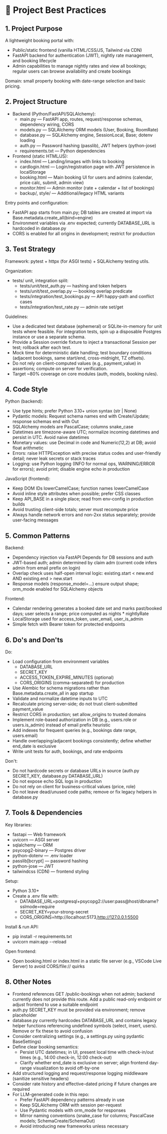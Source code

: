 # 📘 Project Best Practices

## 1. Project Purpose
A lightweight booking portal with:
- Public/static frontend (vanilla HTML/CSS/JS, Tailwind via CDN)
- FastAPI backend for authentication (JWT), nightly rate management, and booking lifecycle
- Admin capabilities to manage nightly rates and view all bookings; regular users can browse availability and create bookings

Domain: small property booking with date-range selection and basic pricing.

## 2. Project Structure
- Backend (Python/FastAPI/SQLAlchemy):
  - main.py — FastAPI app, routes, request/response schemas, dependency wiring, CORS
  - models.py — SQLAlchemy ORM models (User, Booking, RoomRate)
  - database.py — SQLAlchemy engine, SessionLocal, Base; dotenv loading
  - auth.py — Password hashing (passlib), JWT helpers (python-jose)
  - requirements.txt — Python dependencies
- Frontend (static HTML/JS):
  - index.html — Landing/images with links to booking
  - cardlogin.html — Login/registration page with JWT persistence in localStorage
  - booking.html — Main booking UI for users and admins (calendar, price calc, submit, admin view)
  - monitor.html — Admin monitor (rate + calendar + list of bookings)
  - backup/, style/ — Additional/legacy HTML variants

Entry points and configuration:
- FastAPI app starts from main.py; DB tables are created at import via Base.metadata.create_all(bind=engine)
- Environment variables via .env expected; currently DATABASE_URL is hardcoded in database.py
- CORS is enabled for all origins in development; restrict for production

## 3. Test Strategy
Framework: pytest + httpx (for ASGI tests) + SQLAlchemy testing utils.

Organization:
- tests/ unit, integration split:
  - tests/unit/test_auth.py — hashing and token helpers
  - tests/unit/test_overlap.py — booking overlap predicate
  - tests/integration/test_bookings.py — API happy-path and conflict cases
  - tests/integration/test_rate.py — admin rate set/get

Guidelines:
- Use a dedicated test database (ephemeral) or SQLite-in-memory for unit tests where feasible. For integration tests, spin up a disposable Postgres instance or use a separate schema.
- Provide a Session override fixture to inject a transactional Session per test; rollback after each test.
- Mock time for deterministic date handling; test boundary conditions (adjacent bookings, same start/end, cross-midnight, TZ offsets).
- Do not rely on client-computed values (e.g., payment_value) in assertions; compute on server for verification.
- Target ~80% coverage on core modules (auth, models, booking rules).

## 4. Code Style
Python (backend):
- Use type hints; prefer Python 3.10+ union syntax (str | None)
- Pydantic models: Request schema names end with Create/Update; response schemas end with Out
- SQLAlchemy models are PascalCase; columns snake_case
- Datetimes are timezone-aware UTC; normalize incoming datetimes and persist in UTC. Avoid naive datetimes
- Monetary values: use Decimal in code and Numeric(12,2) at DB; avoid float arithmetic
- Errors: raise HTTPException with precise status codes and user-friendly detail; never leak secrets or stack traces
- Logging: use Python logging (INFO for normal ops, WARNING/ERROR for errors); avoid print; disable engine echo in production

JavaScript (frontend):
- Keep DOM IDs lowerCamelCase; function names lowerCamelCase
- Avoid inline style attributes when possible; prefer CSS classes
- Keep API_BASE in a single place; read from env-config in production builds
- Avoid trusting client-side totals; server must recompute price
- Always handle network errors and non-2xx status separately; provide user-facing messages

## 5. Common Patterns
Backend:
- Dependency injection via FastAPI Depends for DB sessions and auth
- JWT-based auth; admin determined by claim adm (current code infers admin from email prefix on login)
- Overlap check uses half-open interval logic: existing.start < new.end AND existing.end > new.start
- Response models (response_model=...) ensure output shape; orm_mode enabled for SQLAlchemy objects

Frontend:
- Calendar rendering generates a booked date set and marks past/booked days; user selects a range; price computed as nights * nightlyRate
- LocalStorage used for access_token, user_email, user_is_admin
- Simple fetch with Bearer token for protected endpoints

## 6. Do's and Don'ts
Do:
- Load configuration from environment variables
  - DATABASE_URL
  - SECRET_KEY
  - ACCESS_TOKEN_EXPIRE_MINUTES (optional)
  - CORS_ORIGINS (comma-separated) for production
- Use Alembic for schema migrations rather than Base.metadata.create_all in app startup
- Validate and normalize datetime inputs to UTC
- Recalculate pricing server-side; do not trust client-submitted payment_value
- Restrict CORS in production; set allow_origins to trusted domains
- Implement role-based authorization in DB (e.g., users.role or users.is_admin) instead of email prefix heuristic
- Add indexes for frequent queries (e.g., bookings date range, users.email)
- Handle overlapping/adjacent bookings consistently; define whether end_date is exclusive
- Write unit tests for auth, bookings, and rate endpoints

Don't:
- Do not hardcode secrets or database URLs in source (auth.py SECRET_KEY, database.py DATABASE_URL)
- Do not expose echo SQL logs in production
- Do not rely on client for business-critical values (price, role)
- Do not leave dead/unused code paths; remove or fix legacy helpers in database.py

## 7. Tools & Dependencies
Key libraries:
- fastapi — Web framework
- uvicorn — ASGI server
- sqlalchemy — ORM
- psycopg2-binary — Postgres driver
- python-dotenv — .env loader
- passlib[bcrypt] — password hashing
- python-jose — JWT
- tailwindcss (CDN) — frontend styling

Setup:
- Python 3.10+
- Create a .env file with:
  - DATABASE_URL=postgresql+psycopg2://user:pass@host/dbname?sslmode=require
  - SECRET_KEY=your-strong-secret
  - CORS_ORIGINS=http://localhost:5173,http://127.0.0.1:5500

Install & run API:
- pip install -r requirements.txt
- uvicorn main:app --reload

Open frontend:
- Open booking.html or index.html in a static file server (e.g., VSCode Live Server) to avoid CORS/file:// quirks

## 8. Other Notes
- Frontend references GET /public-bookings when not admin; backend currently does not provide this route. Add a public read-only endpoint or adjust frontend to use a suitable endpoint
- auth.py SECRET_KEY must be provided via environment; remove placeholder
- database.py currently hardcodes DATABASE_URL and contains legacy helper functions referencing undefined symbols (select, insert, users). Remove or fix these to avoid confusion
- Consider centralizing settings (e.g., a settings.py using pydantic BaseSettings)
- Define clear booking semantics:
  - Persist UTC datetimes; in UI, present local time with check-in/out times (e.g., 14:00 check-in, 12:00 check-out)
  - Clarify whether end_date is exclusive on server; align frontend day-range visualization to avoid off-by-one
- Add structured logging and request/response logging middleware (sanitize sensitive headers)
- Consider rate history and effective-dated pricing if future changes are required
- For LLM-generated code in this repo:
  - Prefer FastAPI dependency patterns already in use
  - Keep SQLAlchemy ORM with session per-request
  - Use Pydantic models with orm_mode for responses
  - Mirror naming conventions (snake_case for columns; PascalCase models; SchemaCreate/SchemaOut)
  - Avoid introducing new frameworks unless necessary